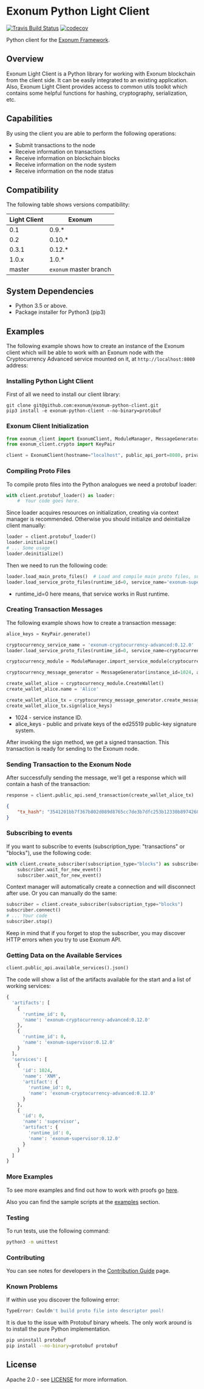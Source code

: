 # Exonum Python Light Client

[![Travis Build Status](https://travis-ci.com/exonum/exonum-python-client.svg?branch=master)](https://travis-ci.com/exonum/exonum-python-client)
[![codecov](https://codecov.io/gh/exonum/exonum-python-client/branch/master/graph/badge.svg)](https://codecov.io/gh/exonum/exonum-python-client)

Python client for the [Exonum Framework][exonum].

## Overview

Exonum Light Client is a Python library for working with Exonum blockchain
from the client side. It can be easily integrated to an existing
application. Also, Exonum Light Client provides access to common utils
toolkit which contains some helpful functions for hashing, cryptography,
serialization, etc.

## Capabilities

By using the client you are able to perform the following operations:

- Submit transactions to the node
- Receive information on transactions
- Receive information on blockchain blocks
- Receive information on the node system
- Receive information on the node status

## Compatibility

The following table shows versions compatibility:  

| Light Client | Exonum                  |
|--------------|-------------------------|
| 0.1          | 0.9.*                   |
| 0.2          | 0.10.*                  |
| 0.3.1        | 0.12.*                  |
| 1.0.x        | 1.0.*                   |
| master       | `exonum` master branch  |

## System Dependencies

- Python 3.5 or above.
- Package installer for Python3 (pip3)

## Examples

The following example shows how to create an instance of the Exonum client
which will be able to work with an Exonum node with the
Cryptocurrency Advanced service mounted on it, at `http://localhost:8080`
address:

### Installing Python Light Client

First of all we need to install our client library:

```shell
git clone git@github.com:exonum/exonum-python-client.git
pip3 install -e exonum-python-client --no-binary=protobuf
```

### Exonum Client Initialization

```python
from exonum_client import ExonumClient, ModuleManager, MessageGenerator
from exonum_client.crypto import KeyPair

client = ExonumClient(hostname="localhost", public_api_port=8080, private_api_port=8081, ssl=False)
```

### Compiling Proto Files

To compile proto files into the Python analogues we need a protobuf loader:

```python
with client.protobuf_loader() as loader:
    #  Your code goes here.
```

Since loader acquires resources on initialization, creating via context manager is recommended.
Otherwise you should initialize and deinitialize client manually:

```python
loader = client.protobuf_loader()
loader.initialize()
# ... Some usage
loader.deinitialize()
```

Then we need to run the following code:

```python
loader.load_main_proto_files()  # Load and compile main proto files, such as `runtime.proto`, `consensus.proto`, etc.
loader.load_service_proto_files(runtime_id=0, service_name='exonum-supervisor:0.12.0')  # Same for specific service.
```

- runtime_id=0 here means, that service works in Rust runtime.

### Creating Transaction Messages

The following example shows how to create a transaction message:

```python
alice_keys = KeyPair.generate()

cryptocurrency_service_name = 'exonum-cryptocurrency-advanced:0.12.0'
loader.load_service_proto_files(runtime_id=0, service_name=cryptocurrency_service_name)

cryptocurrency_module = ModuleManager.import_service_module(cryptocurrency_service_name, 'service')

cryptocurrency_message_generator = MessageGenerator(instance_id=1024, artifact_name=cryptocurrency_service_name)

create_wallet_alice = cryptocurrency_module.CreateWallet()
create_wallet_alice.name = 'Alice'

create_wallet_alice_tx = cryptocurrency_message_generator.create_message(create_wallet_alice)
create_wallet_alice_tx.sign(alice_keys)
```

- 1024 - service instance ID.
- alice_keys - public and private keys of the ed25519 public-key signature
system.

After invoking the sign method, we get a signed transaction.
This transaction is ready for sending to the Exonum node.

### Sending Transaction to the Exonum Node

After successfully sending the message, we'll get a response which will
contain a hash of the transaction:

```python
response = client.public_api.send_transaction(create_wallet_alice_tx)
```

```json
{
    "tx_hash": "3541201bb7f367b802d089d8765cc7de3b7dfc253b12330b8974268572c54c01"
}
```

### Subscribing to events

If you want to subscribe to events (subscription_type: "transactions" or "blocks"), use the following code:

```python
with client.create_subscriber(subscription_type="blocks") as subscriber:
    subscriber.wait_for_new_event()
    subscriber.wait_for_new_event()
```

Context manager will automatically create a connection and will disconnect after use.
Or you can manually do the same:

```python
subscriber = client.create_subscriber(subscription_type="blocks")
subscriber.connect()
# ... Your code
subscriber.stop()
```

Keep in mind that if you forget to stop the subscriber, you may discover HTTP
errors when you try to use Exonum API.

### Getting Data on the Available Services

```python
client.public_api.available_services().json()
```

The code will show a list of the artifacts available for the start and a list of
working services:

```python
{
  'artifacts': [
    {
      'runtime_id': 0,
      'name': 'exonum-cryptocurrency-advanced:0.12.0'
    },
    {
      'runtime_id': 0,
      'name': 'exonum-supervisor:0.12.0'
    }
  ],
  'services': [
    {
      'id': 1024,
      'name': 'XNM',
      'artifact': {
        'runtime_id': 0,
        'name': 'exonum-cryptocurrency-advanced:0.12.0'
      }
    },
    {
      'id': 0,
      'name': 'supervisor',
      'artifact': {
        'runtime_id': 0,
        'name': 'exonum-supervisor:0.12.0'
      }
    }
  ]
}
```

### More Examples

To see more examples and find out how to work with proofs go [here][proof].

Also you can find the sample scripts at the [examples](examples) section.

### Testing

To run tests, use the following command:

```sh
python3 -m unittest
```

### Contributing

You can see notes for developers in the [Contribution Guide](CONTRIBUTING.md)
page.

### Known Problems

If within use you discover the following error:

```sh
TypeError: Couldn't build proto file into descriptor pool!
```

It is due to the issue with Protobuf binary wheels. The only work around is to
install the pure Python implementation.

```sh
pip uninstall protobuf
pip install --no-binary=protobuf protobuf
```

## License

Apache 2.0 - see [LICENSE](LICENSE) for more information.

[exonum]: https://github.com/exonum/exonum
[protoc]: https://developers.google.com/protocol-buffers/docs/reference/python-generated
[proof]: PROOF.md
